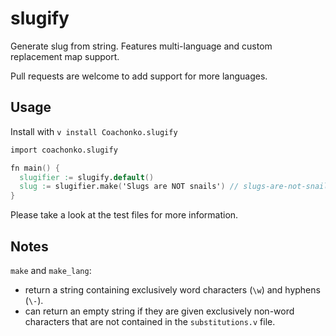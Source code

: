 # slugify

Generate slug from string. Features multi-language and custom replacement map support.

Pull requests are welcome to add support for more languages.

## Usage

Install with `v install Coachonko.slugify`

```V
import coachonko.slugify

fn main() {
  slugifier := slugify.default()
  slug := slugifier.make('Slugs are NOT snails') // slugs-are-not-snails
}
```

Please take a look at the test files for more information.

## Notes

`make` and `make_lang`:
- return a string containing exclusively word characters (`\w`) and hyphens (`\-`).
- can return an empty string if they are given exclusively non-word characters that are not contained 
in the `substitutions.v` file.
